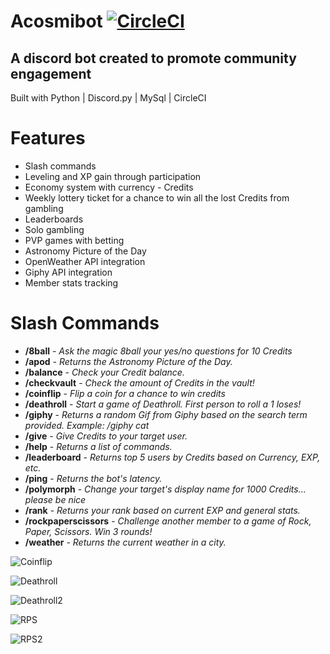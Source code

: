 # Acosmibot [![CircleCI](https://dl.circleci.com/status-badge/img/circleci/9DNxHekn5QTS3HbsddJyPc/FYkBYsR7VBRrd9oLzsq4AK/tree/master.svg?style=svg)](https://dl.circleci.com/status-badge/redirect/circleci/9DNxHekn5QTS3HbsddJyPc/FYkBYsR7VBRrd9oLzsq4AK/tree/master)
## A discord bot created to promote community engagement 
Built with Python | Discord.py | MySql | CircleCI

# Features
* Slash commands
* Leveling and XP gain through participation
* Economy system with currency - Credits
* Weekly lottery ticket for a chance to win all the lost Credits from gambling
* Leaderboards
* Solo gambling
* PVP games with betting
* Astronomy Picture of the Day
* OpenWeather API integration
* Giphy API integration
* Member stats tracking

# Slash Commands
* **/8ball** -
_Ask the magic 8ball your yes/no questions for 10 Credits_
* **/apod** -
_Returns the Astronomy Picture of the Day._
* **/balance** -
_Check your Credit balance._
* **/checkvault** -
_Check the amount of Credits in the vault!_
* **/coinflip** -
_Flip a coin for a chance to win credits_
* **/deathroll** -
_Start a game of Deathroll. First person to roll a 1 loses!_
* **/giphy** -
_Returns a random Gif from Giphy based on the search term provided. Example: /giphy cat_
* **/give** -
_Give Credits to your target user._
* **/help** -
_Returns a list of commands._
* **/leaderboard** -
_Returns top 5 users by Credits based on Currency, EXP, etc._
* **/ping** -
_Returns the bot's latency._
* **/polymorph** -
_Change your target's display name for 1000 Credits... please be nice_
* **/rank** -
_Returns your rank based on current EXP and general stats._
* **/rockpaperscissors** -
_Challenge another member to a game of Rock, Paper, Scissors. Win 3 rounds!_
* **/weather** -
_Returns the current weather in a city._

![Coinflip](https://github.com/acosmic/acosmibot/assets/55600182/04d2fafd-2f59-4f9f-8752-ecd00591586b)

![Deathroll](https://github.com/acosmic/acosmibot/assets/55600182/8ba4b60b-58a4-4457-a60d-e9d0e2b6d394)

![Deathroll2](https://github.com/acosmic/acosmibot/assets/55600182/cac9cd0d-e38b-4c44-a601-a61595f01132)

![RPS](https://github.com/acosmic/acosmibot/assets/55600182/fa126bdb-5a41-45b4-9035-9cbbf3cec7bf)

![RPS2](https://github.com/acosmic/acosmibot/assets/55600182/d871387b-6be9-4924-b7df-1e68a4f200ea)



